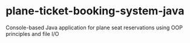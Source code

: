 # plane-ticket-booking-system-java
Console-based Java application for plane seat reservations using OOP principles and file I/O
